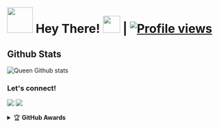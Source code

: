 # <img src="https://i.pinimg.com/originals/01/63/6c/01636c5434cd0462086620c60fdfec16.gif" width="60px"> Hey There! <img src="https://raw.githubusercontent.com/MartinHeinz/MartinHeinz/master/wave.gif" width="40px"> | [![Profile views](https://gpvc.arturio.dev/shaurya1234raj)](https://github.com/shaurya1234raj)



##   **Github Stats**
![Queen Github stats](https://github-readme-stats.vercel.app/api?username=Srikanth57&show_icons=true&theme=tokyonight)

### Let's connect!
<p>
    <a href="https://t.me/Srikanth_36" target="blank"><img src="https://img.shields.io/badge/Attitude King-30302f?style=flat&logo=telegram" /></a>
    <a href="https://instagram.com/srikanth" target="blank"><img src="https://img.shields.io/badge/Attitude king-30302f?style=flat&logo=instagram" /></a>
</p>
<details>
    <summary>&#127942 <b>GitHub Awards</b></summary><br/>

![Github Trophy](https://github-profile-trophy.vercel.app/?username=phaticusthiccy)

</details
